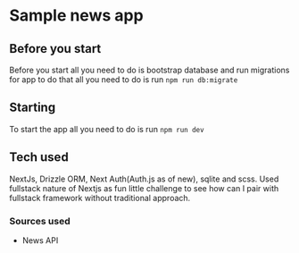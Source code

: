 # Sample news app

## Before you start

Before you start all you need to do is bootstrap database and run migrations for app to do that all you need to do is run `npm run db:migrate` 

## Starting
To start the app all you need to do is run `npm run dev`


## Tech used
NextJs, Drizzle ORM, Next Auth(Auth.js as of new), sqlite and scss. Used fullstack nature of Nextjs as fun little challenge to see how can I pair with fullstack framework without traditional approach. 

### Sources used

- News API
